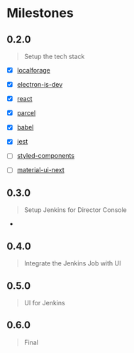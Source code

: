 # Milestones

## 0.2.0
> Setup the tech stack

* [x] [localforage](https://localforage.github.io/localForage)
* [x] [electron-is-dev](https://github.com/sindresorhus/electron-is-dev)
* [x] [react](https://reactjs.org/)
* [x] [parcel](https://parceljs.org/)
* [x] [babel](https://github.com/babel/babel-preset-env)
* [x] [jest](https://facebook.github.io/jest/)
* [ ] [styled-components](https://www.styled-components.com/)
* [ ] [material-ui-next](https://material-ui-next.com/)


## 0.3.0
> Setup Jenkins for Director Console
*

## 0.4.0
> Integrate the Jenkins Job with UI

## 0.5.0
> UI for Jenkins

## 0.6.0
> Final